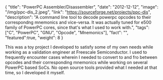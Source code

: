 {
  "title": "PowerPC Assembler/Disassembler",
  "date": "2012-12-12",
  "image": "/img/ppc-dis_2.jpeg",
  "link": "https://sourceforge.net/projects/ppc-dis",
  "description": "A command line tool to decode powerpc opcodes to their correspondng mnemonics and vice-versa. It was actually tuned for e500 family of PowerPC cores, since that's what I used to work with.",
  "tags": ["C", "PowerPC", "GNU", "Opcode", "Mnemonics"],
  "fact": "",
  "featured":true,
  "weight": 8
}

This was a toy project I developed to satisfy some of my own needs while working as a validation engineer at Freescale Semiconductor. I used to frequently encounter cases wherein I needed to convert to and fro between opcodes and their corresponding mnemonics while working on several PowerPC based SoCs. No open source tools provided what I needed at that time, so I developed it myself.
